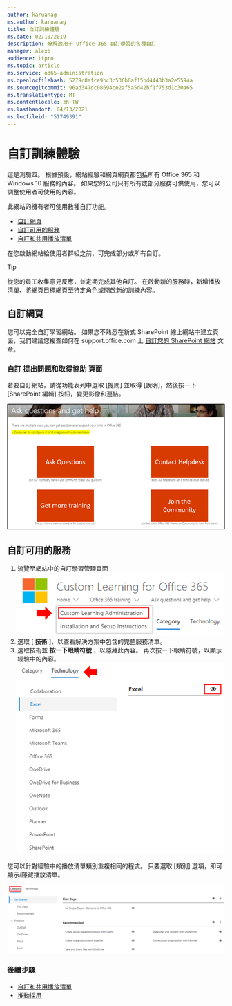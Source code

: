 ```yaml
---
author: karuanag
ms.author: karuanag
title: 自訂訓練體驗
ms.date: 02/10/2019
description: 瞭解適用于 Office 365 自訂學習的各種自訂
manager: alexb
audience: itpro
ms.topic: article
ms.service: o365-administration
ms.openlocfilehash: 5279c8afce9bc3c536b6af15bd4443b3a2e5594a
ms.sourcegitcommit: 96ad347dc08694ce2af5a5d42bf1f753d1c30a65
ms.translationtype: MT
ms.contentlocale: zh-TW
ms.lasthandoff: 04/13/2021
ms.locfileid: "51749391"
---
```

# <a name="customize-the-training-experience"></a>自訂訓練體驗

這是測驗四。 根據預設，網站經驗和網頁網頁都包括所有 Office 365 和 Windows 10 服務的內容。  如果您的公司只有所有或部分服務可供使用，您可以調整使用者可使用的內容。  

此網站的擁有者可使用數種自訂功能。 

- [自訂網頁](#customizing-web-pages)
- [自訂可用的服務](#customize-available-services)
- [自訂和共用播放清單](customplaylist.md)

在您啟動網站給使用者群組之前，可完成部分或所有自訂。  

> [!TIP]
> 從您的員工收集意見反應，並定期完成其他自訂。  在啟動新的服務時，新增播放清單、將網頁目標網頁至特定角色或開啟新的訓練內容。 

## <a name="customizing-web-pages"></a>自訂網頁

您可以完全自訂學習網站。 如果您不熟悉在新式 SharePoint 線上網站中建立頁面，我們建議您複查如何在 support.office.com 上 [自訂您的 SharePoint 網站](https://support.office.com/article/customize-your-sharepoint-site-320b43e5-b047-4fda-8381-f61e8ac7f59b) 文章。 

### <a name="customize-the-ask-questions-and-get-help-page"></a>自訂 **提出問題和取得協助** 頁面

若要自訂網站，請從功能表列中選取 [提問] 並取得 [說明]，然後按一下 [SharePoint 編輯] 按鈕，變更影像和連結。 

![提問並取得說明視窗](media/custom_ask.png)

## <a name="customize-available-services"></a>自訂可用的服務

1.  流覽至網站中的自訂學習管理頁面 ![ 選取自訂學習管理](media/custom_admin.png)
1. 選取 [ **技術** ]，以查看解決方案中包含的完整服務清單。
1. 選取技術並 **按一下眼睛符號** ，以隱藏此內容。  再次按一下眼睛符號，以顯示經驗中的內容。 
![自 定義](media/custom_techlist.png)

您可以針對經驗中的播放清單類別重複相同的程式。  只要選取 [類別] 選項，即可顯示/隱藏播放清單。 

![選取類別](media/custom_cat.png)

### <a name="next-steps"></a>後續步驟

- [自訂和共用播放清單](customplaylist.md)
- [推動採用](driveadoption.md) 
